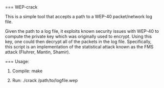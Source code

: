 === WEP-crack

This is a simple tool that accepts a path to a WEP-40 packet/network log file.

Given the path to a log file, it exploits known security issues with  WEP-40 to compute
the private key which was originally used to encrypt.  Using this key, one could then decrypt 
all of the packets in the log file. Specifically, this script is an implementation of the 
statistical attack known as the FMS attack (Fluhrer, Mantin, Shamir). 

=== Usage:

1) Compile:
  make

2) Run:
  ./crack /path/to/logfile.wep
 

